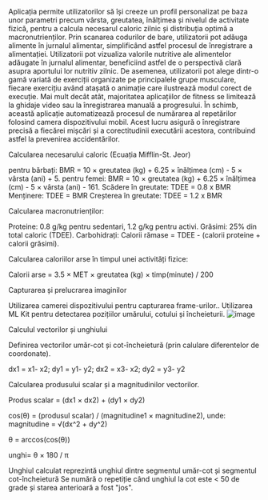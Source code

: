 Aplicația permite utilizatorilor să își creeze un profil personalizat pe baza unor parametri
precum vârsta, greutatea, înălțimea și nivelul de activitate fizică, pentru a calcula necesarul caloric
zilnic și distribuția optimă a macronutrienților. Prin scanarea codurilor de bare, utilizatorii pot
adăuga alimente în jurnalul alimentar, simplificând astfel procesul de înregistrare a alimentației.
Utilizatorii pot vizualiza valorile nutritive ale alimentelor adăugate în jurnalul alimentar, beneficiind
astfel de o perspectivă clară asupra aportului lor nutritiv zilnic.
De asemenea, utilizatorii pot alege dintr-o gamă variată de exerciții organizate pe
principalele grupe musculare, fiecare exercițiu având atașată o animație care ilustrează modul
corect de execuție. Mai mult decât atât, majoritatea aplicațiilor de fitness se limitează la ghidaje
video sau la înregistrarea manuală a progresului. În schimb, această aplicație automatizează
procesul de numărarea al repetărilor folosind camera dispozitivului mobil. Acest lucru asigură o
înregistrare precisă a fiecărei mișcări și a corectitudinii executării acestora, contribuind astfel la
prevenirea accidentărilor.


Calcularea necesarului caloric (Ecuația Mifflin-St. Jeor) 

pentru bărbați: BMR = 10 × greutatea (kg) + 6.25 × înălțimea (cm) - 5 × vârsta (ani) + 5. 
pentru femei: BMR = 10 × greutatea (kg) + 6.25 × înălțimea (cm) - 5 × vârsta (ani) - 161. 
Scădere în greutate: TDEE = 0.8 x BMR
Menținere: TDEE = BMR
Creșterea în greutate: TDEE = 1.2 x BMR


Calcularea macronutrienților:		

Proteine: 0.8 g/kg pentru sedentari, 1.2 g/kg pentru activi.
Grăsimi: 25% din total caloric (TDEE).
Carbohidrați: Calorii rămase = TDEE - (calorii proteine + calorii grăsimi).


Calcularea caloriilor arse în timpul unei activități fizice:		

Calorii arse = 3.5 × MET × greutatea (kg) × timp(minute) / 200

Capturarea și prelucrarea imaginilor

Utilizarea camerei dispozitivului pentru capturarea frame-urilor.. 
Utilizarea ML Kit pentru detectarea pozițiilor umărului, cotului și încheieturii.
![image](https://github.com/VladDuta/MyHealthFuel/assets/109473890/e4e3f474-ed25-4afc-829b-fb69450e187e)


Calculul vectorilor și unghiului	

Definirea vectorilor umăr-cot și cot-încheietură (prin calulare diferentelor de coordonate).

dx1 =  x1- x2; dy1 =  y1- y2; 
dx2 =  x3- x2; dy2 =  y3- y2

Calcularea produsului scalar și a magnitudinilor vectorilor.

Produs scalar = (dx1 × dx2) + (dy1 × dy2)

cos(θ) = (produsul scalar) / (magnitudine1 × magnitudine2), unde: magnitudine = √(dx^2 + dy^2)

θ = arccos(cos(θ))

unghi= θ × 180 / π 
	
Unghiul calculat reprezintă unghiul dintre segmentul umăr-cot și segmentul cot-încheietură
Se numără o repetiție când unghiul la cot este < 50 de grade și starea anterioară a fost "jos".








